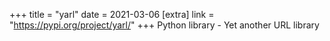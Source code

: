 +++
title = "yarl"
date = 2021-03-06
[extra]
link = "https://pypi.org/project/yarl/"
+++
Python library - Yet another URL library


